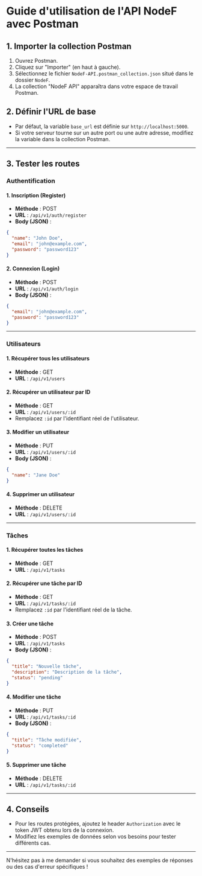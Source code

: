 # Guide d'utilisation de l'API NodeF avec Postman

## 1. Importer la collection Postman

1. Ouvrez Postman.
2. Cliquez sur "Importer" (en haut à gauche).
3. Sélectionnez le fichier `NodeF-API.postman_collection.json` situé dans le dossier `NodeF`.
4. La collection "NodeF API" apparaîtra dans votre espace de travail Postman.

## 2. Définir l'URL de base

- Par défaut, la variable `base_url` est définie sur `http://localhost:5000`.
- Si votre serveur tourne sur un autre port ou une autre adresse, modifiez la variable dans la collection Postman.

---

## 3. Tester les routes

### Authentification

#### 1. Inscription (Register)
- **Méthode** : POST
- **URL** : `/api/v1/auth/register`
- **Body (JSON)** :
```json
{
  "name": "John Doe",
  "email": "john@example.com",
  "password": "password123"
}
```

#### 2. Connexion (Login)
- **Méthode** : POST
- **URL** : `/api/v1/auth/login`
- **Body (JSON)** :
```json
{
  "email": "john@example.com",
  "password": "password123"
}
```

---

### Utilisateurs

#### 1. Récupérer tous les utilisateurs
- **Méthode** : GET
- **URL** : `/api/v1/users`

#### 2. Récupérer un utilisateur par ID
- **Méthode** : GET
- **URL** : `/api/v1/users/:id`
- Remplacez `:id` par l'identifiant réel de l'utilisateur.

#### 3. Modifier un utilisateur
- **Méthode** : PUT
- **URL** : `/api/v1/users/:id`
- **Body (JSON)** :
```json
{
  "name": "Jane Doe"
}
```

#### 4. Supprimer un utilisateur
- **Méthode** : DELETE
- **URL** : `/api/v1/users/:id`

---

### Tâches

#### 1. Récupérer toutes les tâches
- **Méthode** : GET
- **URL** : `/api/v1/tasks`

#### 2. Récupérer une tâche par ID
- **Méthode** : GET
- **URL** : `/api/v1/tasks/:id`
- Remplacez `:id` par l'identifiant réel de la tâche.

#### 3. Créer une tâche
- **Méthode** : POST
- **URL** : `/api/v1/tasks`
- **Body (JSON)** :
```json
{
  "title": "Nouvelle tâche",
  "description": "Description de la tâche",
  "status": "pending"
}
```

#### 4. Modifier une tâche
- **Méthode** : PUT
- **URL** : `/api/v1/tasks/:id`
- **Body (JSON)** :
```json
{
  "title": "Tâche modifiée",
  "status": "completed"
}
```

#### 5. Supprimer une tâche
- **Méthode** : DELETE
- **URL** : `/api/v1/tasks/:id`

---

## 4. Conseils
- Pour les routes protégées, ajoutez le header `Authorization` avec le token JWT obtenu lors de la connexion.
- Modifiez les exemples de données selon vos besoins pour tester différents cas.

---

N'hésitez pas à me demander si vous souhaitez des exemples de réponses ou des cas d'erreur spécifiques !
